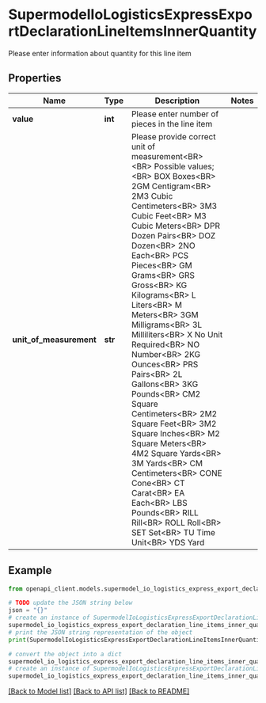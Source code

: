 # SupermodelIoLogisticsExpressExportDeclarationLineItemsInnerQuantity

Please enter information about quantity for this line item

## Properties

Name | Type | Description | Notes
------------ | ------------- | ------------- | -------------
**value** | **int** | Please enter number of pieces in the line item | 
**unit_of_measurement** | **str** | Please provide correct unit of measurement&lt;BR&gt;                &lt;BR&gt;                Possible values;&lt;BR&gt;                BOX Boxes&lt;BR&gt;                2GM Centigram&lt;BR&gt;              2M3 Cubic Centimeters&lt;BR&gt;                3M3 Cubic Feet&lt;BR&gt;                M3 Cubic Meters&lt;BR&gt;                DPR Dozen Pairs&lt;BR&gt;                DOZ Dozen&lt;BR&gt;                2NO Each&lt;BR&gt;                PCS Pieces&lt;BR&gt;                GM Grams&lt;BR&gt;                GRS Gross&lt;BR&gt;                KG Kilograms&lt;BR&gt;                L Liters&lt;BR&gt;                M Meters&lt;BR&gt;                3GM Milligrams&lt;BR&gt;                3L Milliliters&lt;BR&gt;                X No Unit Required&lt;BR&gt;                NO Number&lt;BR&gt;                2KG Ounces&lt;BR&gt;                PRS Pairs&lt;BR&gt;                2L Gallons&lt;BR&gt;                3KG Pounds&lt;BR&gt;                CM2 Square Centimeters&lt;BR&gt;                2M2 Square Feet&lt;BR&gt;                3M2 Square Inches&lt;BR&gt;                M2 Square Meters&lt;BR&gt;                4M2 Square Yards&lt;BR&gt;                3M Yards&lt;BR&gt;                CM Centimeters&lt;BR&gt;                CONE Cone&lt;BR&gt;                CT Carat&lt;BR&gt;                EA Each&lt;BR&gt;                LBS Pounds&lt;BR&gt;                RILL Rill&lt;BR&gt;                ROLL Roll&lt;BR&gt;                SET Set&lt;BR&gt;                TU Time Unit&lt;BR&gt;                YDS Yard | 

## Example

```python
from openapi_client.models.supermodel_io_logistics_express_export_declaration_line_items_inner_quantity import SupermodelIoLogisticsExpressExportDeclarationLineItemsInnerQuantity

# TODO update the JSON string below
json = "{}"
# create an instance of SupermodelIoLogisticsExpressExportDeclarationLineItemsInnerQuantity from a JSON string
supermodel_io_logistics_express_export_declaration_line_items_inner_quantity_instance = SupermodelIoLogisticsExpressExportDeclarationLineItemsInnerQuantity.from_json(json)
# print the JSON string representation of the object
print(SupermodelIoLogisticsExpressExportDeclarationLineItemsInnerQuantity.to_json())

# convert the object into a dict
supermodel_io_logistics_express_export_declaration_line_items_inner_quantity_dict = supermodel_io_logistics_express_export_declaration_line_items_inner_quantity_instance.to_dict()
# create an instance of SupermodelIoLogisticsExpressExportDeclarationLineItemsInnerQuantity from a dict
supermodel_io_logistics_express_export_declaration_line_items_inner_quantity_from_dict = SupermodelIoLogisticsExpressExportDeclarationLineItemsInnerQuantity.from_dict(supermodel_io_logistics_express_export_declaration_line_items_inner_quantity_dict)
```
[[Back to Model list]](../README.md#documentation-for-models) [[Back to API list]](../README.md#documentation-for-api-endpoints) [[Back to README]](../README.md)


